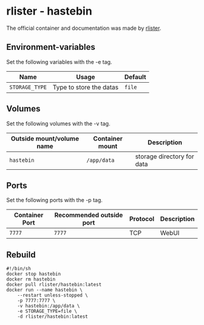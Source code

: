 # rlister - hastebin

The official container and documentation was made by [rlister](https://hub.docker.com/r/rlister/hastebin).

## Environment-variables

Set the following variables with the -e tag.

| Name           | Usage                   | Default |
| -------------- | ----------------------- | ------- |
| `STORAGE_TYPE` | Type to store the datas | `file`  |

## Volumes

Set the following volumes with the -v tag.

| Outside mount/volume name | Container mount | Description                |
| ------------------------- | --------------- | -------------------------- |
| `hastebin`                | `/app/data`     | storage directory for data |

## Ports

Set the following ports with the -p tag.

| Container Port | Recommended outside port | Protocol | Description |
| -------------- | ------------------------ | -------- | ----------- |
| `7777`         | `7777`                   | TCP      | WebUI       |

## Rebuild

```shell
#!/bin/sh
docker stop hastebin
docker rm hastebin
docker pull rlister/hastebin:latest
docker run --name hastebin \
    --restart unless-stopped \
    -p 7777:7777 \
    -v hastebin:/app/data \
    -e STORAGE_TYPE=file \
    -d rlister/hastebin:latest
```
